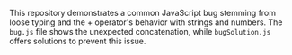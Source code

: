 This repository demonstrates a common JavaScript bug stemming from loose typing and the + operator's behavior with strings and numbers.  The `bug.js` file shows the unexpected concatenation, while `bugSolution.js` offers solutions to prevent this issue.